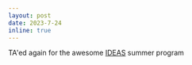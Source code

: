 ```yaml
---
layout: post
date: 2023-7-24
inline: true
---
```


TA'ed again for the awesome [IDEAS](https://sites.google.com/view/ideas-summer-program/home) summer program
